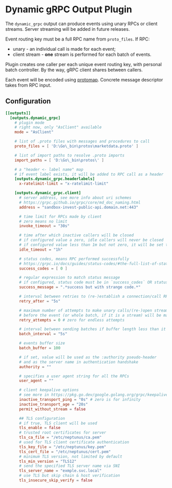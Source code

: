 # Dynamic gRPC Output Plugin

The `dynamic_grpc` output can produce events using unary RPCs or client streams. Server streaming will be added in future releases.

Event routing key must be a full RPC name from `proto_files`. If RPC:
 - unary - an individual call is made for each event;
 - client stream - **one** stream is performed for each batch of events.

Plugin creates one caller per each unique event routing key, with personal batch controller. By the way, gRPC client shares between callers.

Each event will be encoded using [protomap](https://github.com/gekatateam/protomap). Concrete message descriptor takes from RPC input. 

## Configuration
```toml
[[outputs]]
  [outputs.dynamic_grpc]
    # plugin mode
    # right now, only "AsClient" available
    mode = "AsClient"

    # list of .proto files with messages and procedures to call
    proto_files = [ 'D:\Go\_bin\protos\marketdata.proto' ]

    # list of import paths to resolve .proto imports
    import_paths = [ 'D:\Go\_bin\protos\' ]

    # a "header <- label name" map
    # if event label exists, it will be added to RPC call as a header
    [outputs.dynamic_grpc.headerlabels]
      x-ratelimit-limit = "x-ratelimit-limit"

    [outputs.dynamic_grpc.client]
      # server address, see more info about uri schemes
      # https://grpc.github.io/grpc/core/md_doc_naming.html
      address = "sandbox-invest-public-api.domain.net:443"

      # time limit for RPCs made by client
      # zero means no limit
      invoke_timeout = "30s"

      # time after which inactive callers will be closed
      # if configured value a zero, idle callers will never be closed
      # if configured value less than 1m but not zero, it will be set to 1m
      idle_timeout = "1h"

      # status codes, means RPC performed successfully
      # https://grpc.io/docs/guides/status-codes/#the-full-list-of-status-codes
      success_codes = [ 0 ]

      # regular expression to match status message
      # if configured, status code must be in `success_codes` OR status message must match this regexp
      success_message = ".*success but with strange code.*"

      # interval between retries to (re-)establish a connection/call RPC
      retry_after = "5s"

      # maximum number of attempts to make unary calls/(re-)open streams
      # before the event (or whole batch, if it is a stream) will be marked as failed
      retry_attempts = 0 # zero for endless attempts

      # interval between sending batches if buffer length less than it's capacity
      batch_interval = "5s"

      # events buffer size
      batch_buffer = 100

      # if set, value will be used as the :authority pseudo-header 
      # and as the server name in authentication handshake
      authority = ""

      # specifies a user agent string for all the RPCs
      user_agent = ""

      # client keepalive options
      # see more in https://pkg.go.dev/google.golang.org/grpc/keepalive#ClientParameters
      inactive_transport_ping = "0s" # zero is for infinity
      inactive_transport_age = "20s"
      permit_without_stream = false

      ## TLS configuration
      # if true, TLS client will be used
      tls_enable = false
      # trusted root certificates for server
      tls_ca_file = "/etc/neptunus/ca.pem"
      # used for TLS client certificate authentication
      tls_key_file = "/etc/neptunus/key.pem"
      tls_cert_file = "/etc/neptunus/cert.pem"
      # minimum TLS version, not limited by default
      tls_min_version = "TLS12"
      # send the specified TLS server name via SNI
      tls_server_name = "exmple.svc.local"
      # use TLS but skip chain & host verification
      tls_insecure_skip_verify = false
```
